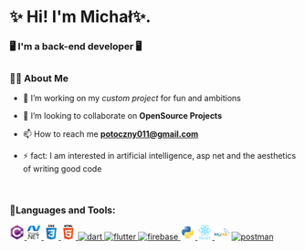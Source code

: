<h1 align="left">✨ Hi! I'm Michał✨.</h1>

<h3 align="left">🖥️ I'm a back-end developer 🖥️</h3>


<p align="left">
</p>


##


<h3> 🙋‍♂️ About Me</h3>

- 🔭 I’m working on my *custom project* for fun and ambitions


- 👯 I’m looking to collaborate on **OpenSource Projects**


- 📫 How to reach me **potoczny011@gmail.com**

- ⚡ fact: I am interested in artificial intelligence, asp net and the aesthetics of writing good code
<br/>

<h3 align="left">🚀Languages and Tools:</h3>

<p align="left"> 
  
  <a href="https://www.w3schools.com/cs/" target="_blank" rel="noreferrer"> <img src="https://raw.githubusercontent.com/devicons/devicon/master/icons/csharp/csharp-original.svg" alt="csharp" width="26" height="26"/> </a> 
    <a href="https://dotnet.microsoft.com/" target="_blank" rel="noreferrer"> <img src="https://raw.githubusercontent.com/devicons/devicon/master/icons/dot-net/dot-net-original-wordmark.svg" alt="dotnet" width="26" height="26"/> </a> 
  <a href="https://www.w3schools.com/css/" target="_blank" rel="noreferrer"> <img src="https://raw.githubusercontent.com/devicons/devicon/master/icons/css3/css3-original-wordmark.svg" alt="css3" width="26" height="26"/> </a> 
  <a href="https://www.w3.org/html/" target="_blank" rel="noreferrer"> <img src="https://raw.githubusercontent.com/devicons/devicon/master/icons/html5/html5-original-wordmark.svg" alt="html5" width="26" height="26"/> </a> <a href="https://www.mysql.com/" target="_blank" rel="noreferrer">
    <a href="https://dart.dev" target="_blank" rel="noreferrer"> <img src="https://www.vectorlogo.zone/logos/dartlang/dartlang-icon.svg" alt="dart" width="26" height="26"/> </a> 
   <a href="https://flutter.dev" target="_blank" rel="noreferrer"> <img src="https://www.vectorlogo.zone/logos/flutterio/flutterio-icon.svg" alt="flutter" width="26" height="26"/> </a> 
    <a href="https://firebase.google.com/" target="_blank" rel="noreferrer"> <img src="https://www.vectorlogo.zone/logos/firebase/firebase-icon.svg" alt="firebase" width="26" height="26"/> </a>
  <a href="https://www.python.org" target="_blank" rel="noreferrer"> <img src="https://raw.githubusercontent.com/devicons/devicon/master/icons/python/python-original.svg" alt="python" width="26" height="26"/> </a>
  <a href="https://reactjs.org/" target="_blank" rel="noreferrer"> <img src="https://raw.githubusercontent.com/devicons/devicon/master/icons/react/react-original-wordmark.svg" alt="react" width="26" height="26"/> </a>
  <img src="https://raw.githubusercontent.com/devicons/devicon/master/icons/mysql/mysql-original-wordmark.svg" alt="mysql" width="26" height="26"/> </a> <a href="https://postman.com" target="_blank" rel="noreferrer"> <img src="https://www.vectorlogo.zone/logos/getpostman/getpostman-icon.svg" alt="postman" width="26" height="26"/> </a>   </p>
  
  


    





